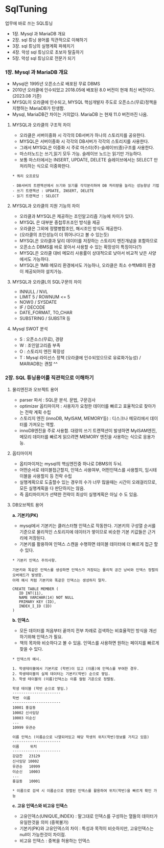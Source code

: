 # SqlTuning
업무에 바로 쓰는 SQL튜닝

* 1장. Mysql 과 MariaDB 개요   
* 2장. sql 튜닝 용어를 직관적으로 이해하기   
* 3장. sql 튜닝의 실행계획 파헤치기   
* 4장. 악성 sql 튜닝으로 초보자 탈출하기   
* 5장. 악성 sql 튜닝으로 전문가 되기   

### 1장. Mysql 과 MariaDB 개요 

* Mysql은 1995년 오픈소스로 배포된 무료 DBMS
* 2010년 오라클에 인수되었고 2018.05에 배포된 8.0 버전이 현재 최신 버전이다. (2023.08 기준)
* MYSQL이 오라클에 인수되고, MYSQL 핵심개발자 주도로 오픈소스(무료)정책을 지향하는 MariaDB가 탄생함.
* Mysql, MariaDB간 차이는 거의없다. MariaDB 는 현재 11.0 버전까진 나옴.

1. MYSQL과 오라클의 구조적 차이
   
   - 오라클은 서버이중화 시 각각의 DB서버가 하나의 스토리지를 공유한다.
   - MYSQL은 서버이중화 시 각각의 DB서버가 각각의 스토리지를 사용한다.
   - 그래서 MYSQL은 이중화 시 주로 마스터(주)-슬레이브(종)구조를 사용한다.
   - 마스터노드는 쓰기,읽기 모두 가능. 슬레이브 노드는 읽기만 가능하다.
   - 보통 마스터에서는 INSERT, UPDATE, DELETE 슬레이브에서는 SELECT 만 처리하는 식으로 이중화한다.   
   ```
   * 쿼리 오프로딩
   
   - DB서버의 트랜잭션에서 쓰기와 읽기를 각각분리하여 DB 처리량을 늘리는 성능향상 기법
   - 쓰기 트랜잭션 : UPDATE, INSERT, DELETE
   - 읽기 트랜잭션 : SELECT 
   ```
2. MYSQL과 오라클의 지원 기능의 차이

   - 오라클과 MYSQL은 제공하는 조인알고리즘 기능에 차이가 있다.
   - MYSQL 은 대부분 중첩루프조인 방식을 제공
   - 오라클은 그외에 정렬병합조인, 해시조인 방식도 제공한다.
   - (오라클의 조인성능이 더 뛰어나다고 볼 수 있는듯)
   - MYSQL은 오라클과 달리 데이터를 저장하는 스토리지 엔진개념을 포함하므로
   - 오픈소스 DBMS를 바로 꽂아서 사용할 수 있는 확장성이 특징이다(?)
   - MYSQL은 오라클 대비 메모리 사용률이 상대적으로 낮아서 비교적 낮은 사양에서도 가능하다.
   - MYSQL은 1MB 메모리 환경에서도 가능하나, 오라클은 최소 수백MB의 환경이 제공되어야 설치가능.

3. MYSQL과 오라클L의 SQL구문의 차이

   - INNULL / NVL
   - LIMIT 5 / ROWNUM <= 5
   - NOW() / SYSDATE
   - IF / DECODE
   - DATE_FORMAT, TO_CHAR
   - SUBSTRING / SUBSTR 등
  
4. Mysql SWOT 분석

   - S : 오픈소스(무료), 경량
   - W : 조인알고리즘 부족
   - O : 스토리지 엔진 확장성
   - T :  Mysql 라이선스 정책 (오라클에 인수되었으므로 유료화가능성) / MARIADB는 괜찮 ^^
  
### 2장. SQL 튜닝용어를 직관적으로 이해하기

1. 물리엔진과 오브젝트 용어

   - parser 파서 : SQL문 분석. 문법, 구문검사
   - optimizer 옵티마이저 : 사용자가 요청한 데이터를 빠르고 효율적으로 찾아가는 전략 계획 수립
   - 스토리지 엔진 (innoDB, MyISAM, MEMORY등) : 디스크나 메모리에서 데이터를 가져오는 역할.
   - innoDB엔진을 주로 사용함. 대량의 쓰기 트랜잭션이 발생하면 MyISAM엔진, 메모리 데이터를 빠르게 읽으려면 MEMORY 엔진을 사용하는 식으로 응용가능.

2. 옵티마이저 

   - 옵티마이저는 mysql의 핵심엔진중 하나로 DBMS의 두뇌.
   - 어떤순서로 테이블접근할지, 인덱스 사용여부, 어떤인덱스를 사용할지, 임시테이블을 사용할지 등 전략 수립
   - 실행계획으로 도출할수 있는 경우의 수가 너무 많을때는 시간이 오래걸리므로, 모든 실행계획을 다 판단하지는 않음.
   - 즉 옵티마이저가 선택한 전략이 최상이 실행계획은 아닐 수 도 있음.

3. DB오브젝트 용어

   **a. 기본키(PK)**
      - mysql에서 기본키는 클러스터형 인덱스로 작동한다. 기본키의 구성열 순서를 기준으로 물리적인 스토리지에 데이터가 쌓이므로 비슷한 기본 키값들은 근거리에 저장된다.
      - 기본키를 활용하여 인덱스 스캔을 수행하면 테이블 데이터에 더 빠르게 접근 할 수 있다.    

     ```
     * 기본키 인덱스 주의사항.

     기본키와 똑같은 인덱스를 생성하면 인덱스가 저장되는 물리적 공간 낭비와 인덱스 정렬의 오버헤드가 발생함.
     아래 예시 처럼 기본키와 똑같은 인덱스는 생성하지 말자.

     CREATE TABLE MEMBER (
        ID INT(11),
        NAME VARCHAR(14) NOT NULL
        PRIMARY KEY (ID),
        INDEX_I_ID (ID)
     )
     ```
     
   **b. 인덱스**
      - 모든 데이터를 처음부터 끝까지 전부 차례로 검색하는 비효율적인 방식을 개선하기위해 인덱스가 필요.
      - 책의 목차와 비슷하다고 볼 수 있음. 인덱스를 사용하면 원하는 페이지를 빠르게 찾을 수 있다. 
  
     ```
     * 인덱스의 예시.

     1. 학생테이블에서 기본키로 (학번)이 있고 (이름)에 인덱스를 부여한 경우.
     2. 학생테이블의 실제 데이터는 기본키(학번) 순으로 쌓임. 
     3. 학생 테이블의 (이름)인덱스는 이름 컬럼 기준으로 정렬됨.

     학생 테이블 (학번 순으로 쌓임.)
     ----------------------
     학번  이름
     ----------------------
     10001 홍길동
     10002 신사임당
     10003 이순신
     ...
     10999 유관순

     이름 인덱스 (이름순으로 나열되어있고 해당 학생의 위치(학번)정보를 가지고 있음)
     ----------------------
     이름     위치
     ----------------------
     강감찬   23129 
     신사임당 10002
     유관순   10999
     이순신   10003
     ...
     홍길동   10001

     * 이름으로 검색 시 이름순으로 정렬된 인덱스를 활용하여 위치(학번)을 빠르게 확인 가능
     ```

   **c. 고유 인덱스와 비고유 인덱스**
      - 고유인덱스(UNIQUE_INDEX) : 말그대로 인덱스를 구성하는 열들의 데이터가 유일한것을 의미 (중복불가)
      - 기본키(PK)와 고유인덱스의 차이 : 특성과 목적이 비슷하지만, 고유인덱스는 null이 가능한것이 차이점.
      - 비고유 인덱스 : 중복을 허용하는 인덱스

     
